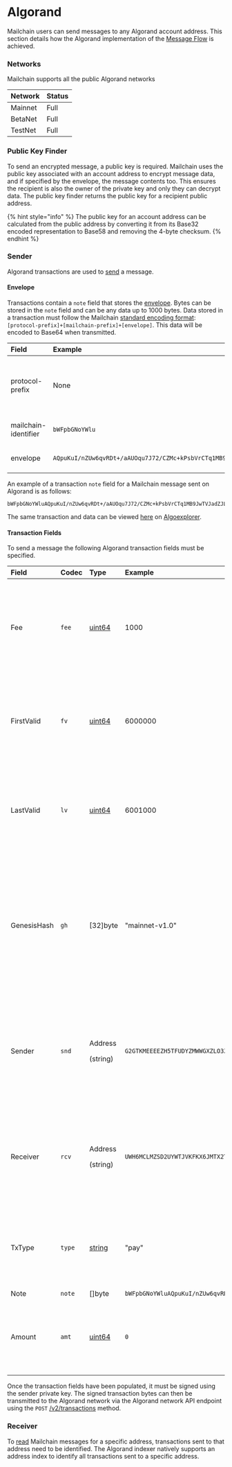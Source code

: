 # Algorand

Mailchain users can send messages to any Algorand account address. This section details how the Algorand implementation of the [Message Flow](../concepts/overview.md) is achieved.

### Networks

Mailchain supports all the public Algorand networks

| Network | Status |
| :--- | :--- |
| Mainnet | Full |
| BetaNet | Full |
| TestNet | Full |

### Public Key Finder

To send an encrypted message, a public key is required. Mailchain uses the public key associated with an account address to encrypt message data, and if specified by the envelope, the message contents too. This ensures the recipient is also the owner of the private key and only they can decrypt data. The public key finder returns the public key for a recipient public address.

{% hint style="info" %}
The public key for an account address can be calculated from the public address by converting it from its Base32 encoded representation to Base58 and removing the 4-byte checksum.
{% endhint %}

### Sender

Algorand transactions are used to [send](../concepts/send.md) a message.

#### Envelope

Transactions contain a `note` field that stores the [envelope](programmable-envelopes.md). Bytes can be stored in the `note` field and can be any data up to 1000 bytes. Data stored in a transaction must follow the Mailchain [standard encoding format](../concepts/send.md#send-transaction):`[protocol-prefix]+[mailchain-prefix]+[envelope]`. This data will be encoded to Base64 when transmitted.

<table>
  <thead>
    <tr>
      <th style="text-align:left">Field</th>
      <th style="text-align:left">Example</th>
      <th style="text-align:left">Notes</th>
    </tr>
  </thead>
  <tbody>
    <tr>
      <td style="text-align:left">protocol-prefix</td>
      <td style="text-align:left">None</td>
      <td style="text-align:left">
        <p>Transaction data prefix is not required for Algorand.</p>
        <p></p>
      </td>
    </tr>
    <tr>
      <td style="text-align:left">mailchain-identifier</td>
      <td style="text-align:left"><code>bWFpbGNoYWlu</code>
      </td>
      <td style="text-align:left">&quot;mailchain&quot; encoded as base64</td>
    </tr>
    <tr>
      <td style="text-align:left">envelope</td>
      <td style="text-align:left"><code>AQpuKuI/nZUw6qvRDt+/aAUOqu7J72/CZMc+kPsbVrCTq1MB9JwTVJadZJLB4h07XEon6Yf9ubvaxTTHAltoFjyWipQzyuxFfP1I8Y5OZE4dUFsEheF2jN8DUfKwpQKEKILoySTH6a4VhWwq8R1T3/0SBiIEsORJjw</code>
      </td>
      <td style="text-align:left">Envelope encoded as hexadecimal</td>
    </tr>
  </tbody>
</table>

An example of a transaction `note` field for a Mailchain message sent on Algorand is as follows:

```text
bWFpbGNoYWluAQpuKuI/nZUw6qvRDt+/aAUOqu7J72/CZMc+kPsbVrCTq1MB9JwTVJadZJLB4h07XEon6Yf9ubvaxTTHAltoFjyWipQzyuxFfP1I8Y5OZE4dUFsEheF2jN8DUfKwpQKEKILoySTH6a4VhWwq8R1T3/0SBiIEsORJjw==
```

The same transaction and data can be viewed [here](https://testnet.algoexplorer.io/tx/YA6BWUPKZGT237Y7MTDJHEKOZKRAQPTF7YY2EENBQGQWU7TWJFVA) on [Algoexplorer](https://algoexplorer.io/).

####  Transaction Fields

To send a message the following Algorand transaction fields must be specified.

<table>
  <thead>
    <tr>
      <th style="text-align:left">Field</th>
      <th style="text-align:left">Codec</th>
      <th style="text-align:left">Type</th>
      <th style="text-align:left">Example</th>
      <th style="text-align:left">Notes</th>
      <th style="text-align:left"></th>
    </tr>
  </thead>
  <tbody>
    <tr>
      <td style="text-align:left">Fee</td>
      <td style="text-align:left"><code>fee</code>
      </td>
      <td style="text-align:left"><a href="https://golang.org/pkg/builtin/#uint64">uint64</a>
      </td>
      <td style="text-align:left">1000</td>
      <td style="text-align:left">Paid by the sender to the FeeSink to prevent denial-of-service. The minimum
        fee on Algorand is currently 1000 microAlgos.</td>
      <td style="text-align:left"></td>
    </tr>
    <tr>
      <td style="text-align:left">FirstValid</td>
      <td style="text-align:left"><code>fv</code>
      </td>
      <td style="text-align:left"><a href="https://golang.org/pkg/builtin/#uint64">uint64</a>
      </td>
      <td style="text-align:left">6000000</td>
      <td style="text-align:left">The first round for when the transaction is valid. If the transaction
        is sent prior to this round it will be rejected by the network.</td>
      <td
      style="text-align:left"></td>
    </tr>
    <tr>
      <td style="text-align:left">LastValid</td>
      <td style="text-align:left"><code>lv</code>
      </td>
      <td style="text-align:left"><a href="https://golang.org/pkg/builtin/#uint64">uint64</a>
      </td>
      <td style="text-align:left">6001000</td>
      <td style="text-align:left">The ending round for which the transaction is valid. After this round,
        the transaction will be rejected by the network.</td>
      <td style="text-align:left"></td>
    </tr>
    <tr>
      <td style="text-align:left">GenesisHash</td>
      <td style="text-align:left"><code>gh</code>
      </td>
      <td style="text-align:left">[32]byte</td>
      <td style="text-align:left">&quot;mainnet-v1.0&quot;</td>
      <td style="text-align:left">The hash of the genesis block for the network for which the transaction
        is valid. See Algorand developer documentation for details of the genesis
        hash for MainNet, TestNet, and BetaNet.</td>
      <td style="text-align:left"></td>
    </tr>
    <tr>
      <td style="text-align:left">Sender</td>
      <td style="text-align:left"><code>snd</code>
      </td>
      <td style="text-align:left">
        <p>Address</p>
        <p>(string)</p>
      </td>
      <td style="text-align:left"><code>G2GTKMEEEEZH5TFUDYZMWWGXZLO3Z7765CR52ZXBBNCCMNPDYM3ZII7CSI</code>
      </td>
      <td style="text-align:left">
        <p>The address of the account that sends the messages and pays the fee.</p>
        <p><em>Added by the client, based on sender address in message.</em>
        </p>
      </td>
      <td style="text-align:left"></td>
    </tr>
    <tr>
      <td style="text-align:left">Receiver</td>
      <td style="text-align:left"><code>rcv</code>
      </td>
      <td style="text-align:left">
        <p>Address</p>
        <p>(string)</p>
      </td>
      <td style="text-align:left"><code>UWH6MCLMZSD2UYWTJVKFKX6JMTX2TGXAOYPUBNHFFQFBBVJULXJXZJNPBU</code>
      </td>
      <td style="text-align:left">
        <p>The address of the account that receives the message.</p>
        <p><em>Added by the client, based on recipient address in message.</em>
        </p>
      </td>
      <td style="text-align:left"></td>
    </tr>
    <tr>
      <td style="text-align:left">TxType</td>
      <td style="text-align:left"><code>type</code>
      </td>
      <td style="text-align:left"><a href="https://golang.org/pkg/builtin/#string">string</a>
      </td>
      <td style="text-align:left">&quot;pay&quot;</td>
      <td style="text-align:left">Specifies the type of Algorand transaction. <em>Mailchain uses a zero-value payment transaction by default.</em>
      </td>
      <td style="text-align:left"></td>
    </tr>
    <tr>
      <td style="text-align:left">Note</td>
      <td style="text-align:left"><code>note</code>
      </td>
      <td style="text-align:left">[]byte</td>
      <td style="text-align:left"><code>bWFpbGNoYWluAQpuKuI/nZUw6qvRDt+/aAUOqu7J72/CZMc+kPsbVrCTq1MB9JwTVJadZJLB4h07XEon6Yf9ubvaxTTHAltoFjyWipQzyuxFfP1I8Y5OZE4dUFsEheF2jN8DUfKwpQKEKILoySTH6a4VhWwq8R1T3/0SBiIEsORJjw==</code>
      </td>
      <td style="text-align:left">Envelope data</td>
      <td style="text-align:left"></td>
    </tr>
    <tr>
      <td style="text-align:left">Amount</td>
      <td style="text-align:left"><code>amt</code>
      </td>
      <td style="text-align:left"><a href="https://golang.org/pkg/builtin/#uint64">uint64</a>
      </td>
      <td style="text-align:left"><code>0</code>
      </td>
      <td style="text-align:left">
        <p>The total amount to be sent in microAlgos.</p>
        <p><em>Mailchain sets this to <code>0</code> (zero).</em>
        </p>
      </td>
      <td style="text-align:left"></td>
    </tr>
  </tbody>
</table>

Once the transaction fields have been populated, it must be signed using the sender private key. The signed transaction bytes can then be transmitted to the Algorand network via the Algorand network API endpoint using the `POST` [/v2/transactions](https://developer.algorand.org/docs/reference/rest-apis/algod/v2/#post-v2transactions) method.

### Receiver

To [read](../concepts/read.md) Mailchain messages for a specific address, transactions sent to that address need to be identified. The Algorand indexer natively supports an address index to identify all transactions sent to a specific address.

